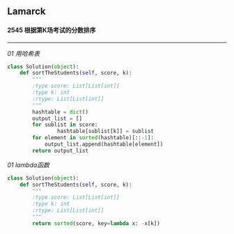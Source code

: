 ## Lamarck &nbsp; &nbsp; &nbsp;
#### 2545  根据第K场考试的分数排序
---


*01  用哈希表*
```python
class Solution(object):
    def sortTheStudents(self, score, k):
        """
        :type score: List[List[int]]
        :type k: int
        :rtype: List[List[int]]
        """
        hashtable = dict()
        output_list = []
        for sublist in score:
                hashtable[sublist[k]] = sublist
        for element in sorted(hashtable)[::-1]:
            output_list.append(hashtable[element])
        return output_list
```

*01  lambda函数*
```python
class Solution(object):
    def sortTheStudents(self, score, k):
        """
        :type score: List[List[int]]
        :type k: int
        :rtype: List[List[int]]
        """
        return sorted(score, key=lambda x: -x[k])
```

